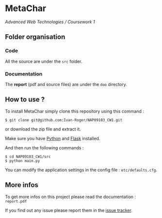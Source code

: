 # MetaChar #
*Advanced Web Technologies / Coursework 1*

## Folder organisation ##

### Code ###
All the source are under the `src` folder.

### Documentation ###
The **report** (pdf and source files) are under the `doo` directory.

## How to use ? ##

To install MetaChar simply clone this repository using this command :
```
$ git clone git@github.com:Ivan-Roger/NAP09103_CW1.git
```
or download the zip file and extract it.

Make sure you have [Python](https://www.python.org/) and [Flask](http://flask.pocoo.org/) installed.

And then run the following commands :
```
$ cd NAP09103_CW1/src
$ python main.py
```

You can modify the application settings in the config file : `etc/defaults.cfg`.

## More infos ##
To get more infos on this project please read the documentation : `report.pdf`

If you find out any issue please report them in the [issue tracker](https://github.com/Ivan-Roger/NAP09103_CW1/issues).
